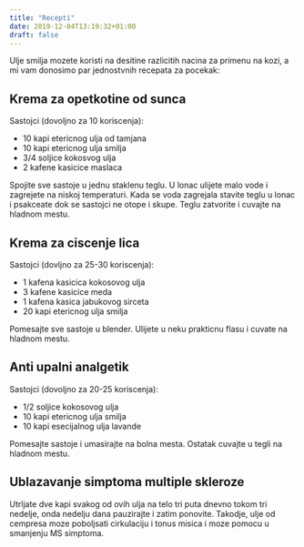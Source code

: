 ```yaml
---
title: "Recepti"
date: 2019-12-04T13:19:32+01:00
draft: false
---
```


Ulje smilja mozete koristi na desitine razlicitih nacina za primenu na kozi, a mi vam donosimo par jednostvnih recepata za pocekak:

## Krema za opetkotine od sunca

Sastojci (dovoljno za 10 koriscenja):

- 10 kapi etericnog ulja od tamjana
- 10 kapi etericnog ulja smilja
- 3/4 soljice kokosvog ulja
- 2 kafene kasicice maslaca

Spojite sve sastoje u jednu staklenu teglu. U lonac ulijete malo vode i zagrejete na niskoj temperaturi. Kada se voda zagrejala stavite teglu u lonac i psakceate dok se sastojci ne otope i skupe. Teglu zatvorite i cuvajte na hladnom mestu.


## Krema za ciscenje lica

Sastojci (dovljno za 25-30 koriscenja):

- 1 kafena kasicica kokosovog ulja
- 3 kafene kasicice meda
- 1 kafena kasica jabukovog sirceta
- 20 kapi etericnog ulja smilja

Pomesajte sve sastoje u blender. Ulijete u neku prakticnu flasu i cuvate na hladnom mestu.


## Anti upalni analgetik

Sastojci (dovoljno za 20-25 koriscenja):

- 1/2 soljice kokosovog ulja
- 10 kapi etericnog ulja smilja
- 10 kapi esecijalnog ulja lavande

Pomesajte sastoje i umasirajte na bolna mesta. Ostatak cuvajte u tegli na hladnom mestu.

## Ublazavanje simptoma multiple skleroze

Utrljate dve kapi svakog od ovih ulja na telo tri puta dnevno tokom tri nedelje, onda nedelju dana pauzirajte i zatim ponovite. Takodje, ulje od cempresa moze poboljsati cirkulaciju i tonus misica i moze pomocu u smanjenju MS simptoma.
